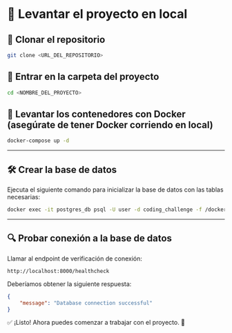 # 📌 Levantar el proyecto en local

## 🚀 Clonar el repositorio
```bash
git clone <URL_DEL_REPOSITORIO>
```

## 📂 Entrar en la carpeta del proyecto
```bash
cd <NOMBRE_DEL_PROYECTO>
```

## 🐳 Levantar los contenedores con Docker (asegúrate de tener Docker corriendo en local)
```bash
docker-compose up -d
```

---

## 🛠️ Crear la base de datos
Ejecuta el siguiente comando para inicializar la base de datos con las tablas necesarias:
```bash
docker exec -it postgres_db psql -U user -d coding_challenge -f /docker-entrypoint-initdb.d/init.sql
```

---

## 🔍 Probar conexión a la base de datos
Llamar al endpoint de verificación de conexión:
```
http://localhost:8000/healthcheck
```

Deberíamos obtener la siguiente respuesta:
```json
{
    "message": "Database connection successful"
}
```

✅ ¡Listo! Ahora puedes comenzar a trabajar con el proyecto. 🚀


